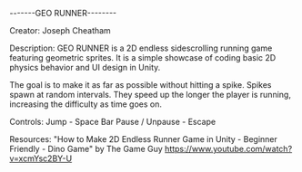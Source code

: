 -------GEO RUNNER--------

Creator: Joseph Cheatham

Description:
GEO RUNNER is a 2D endless sidescrolling running game
featuring geometric sprites. It is a simple showcase of
coding basic 2D physics behavior and UI design in Unity.

The goal is to make it as far as possible without hitting
a spike. Spikes spawn at random intervals. They speed up
the longer the player is running, increasing the difficulty
as time goes on.

Controls:
Jump - Space Bar
Pause / Unpause - Escape

Resources:
"How to Make 2D Endless Runner Game in Unity - Beginner Friendly - Dino Game" by The Game Guy https://www.youtube.com/watch?v=xcmYsc2BY-U
